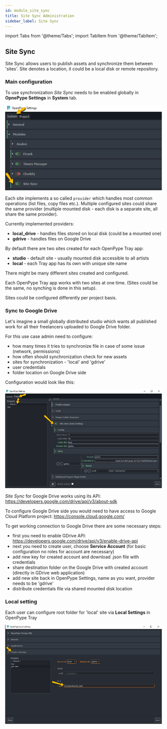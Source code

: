 ```yaml
---
id: module_site_sync
title: Site Sync Administration
sidebar_label: Site Sync
---
```


import Tabs from '@theme/Tabs';
import TabItem from '@theme/TabItem';

## Site Sync

Site Sync allows users to publish assets and synchronize them between 'sites'. Site denotes a location,
it could be a local disk or remote repository.

### Main configuration

To use synchronization *Site Sync* needs to be enabled globally in **OpnePype Settings** in **System** tab.

![Configure module](assets/site_sync_system.png)

Each site implements a so called `provider` which handles most common operations (list files, copy files etc.).
Multiple configured sites could share the same provider (multiple mounted disk - each disk is a separate site,
all share the same provider).

Currently implemented providers:
- **local_drive** - handles files stored on local disk (could be a mounted one)
- **gdrive** - handles files on Google Drive

By default there are two sites created for each OpenPype Tray app:
- **studio** - default site - usually mounted disk accessible to all artists
- **local** - each Tray app has its own with unique site name

There might be many different sites created and configured.

Each OpenPype Tray app works with two sites at one time. (Sites could be the same, no synching is done in this setup).

Sites could be configured differently per project basis. 

### Sync to Google Drive

Let's imagine a small globally distributed studio which wants all published work for all their freelancers uploaded to Google Drive folder.

For this use case admin need to configure:
- how many times it tries to synchronize file in case of some issue (network, permissions)
- how often should synchronization check for new assets
- sites for synchronization - 'local' and 'gdrive'
- user credentials
- folder location on Google Drive side

Configuration would look like this:

![Configure project](assets/site_sync_project_settings.png)

*Site Sync* for Google Drive works using its API: https://developers.google.com/drive/api/v3/about-sdk

To configure Google Drive side you would need to have access to Google Cloud Platform project: https://console.cloud.google.com/ 

To get working connection to Google Drive there are some necessary steps:
- first you need to enable GDrive API: https://developers.google.com/drive/api/v3/enable-drive-api
- next you need to create user, choose **Service Account** (for basic configuration no roles for account are necessary) 
- add new key for created account and download .json file with credentials
- share destination folder on the Google Drive with created account (directly in GDrive web application)
- add new site back in OpenPype Settings, name as you want, provider needs to be 'gdrive'
- distribute credentials file via shared mounted disk location

### Local setting

Each user can configure root folder for 'local' site via **Local Settings** in OpenPype Tray

![Local overrides](assets/site_sync_local_setting.png)
